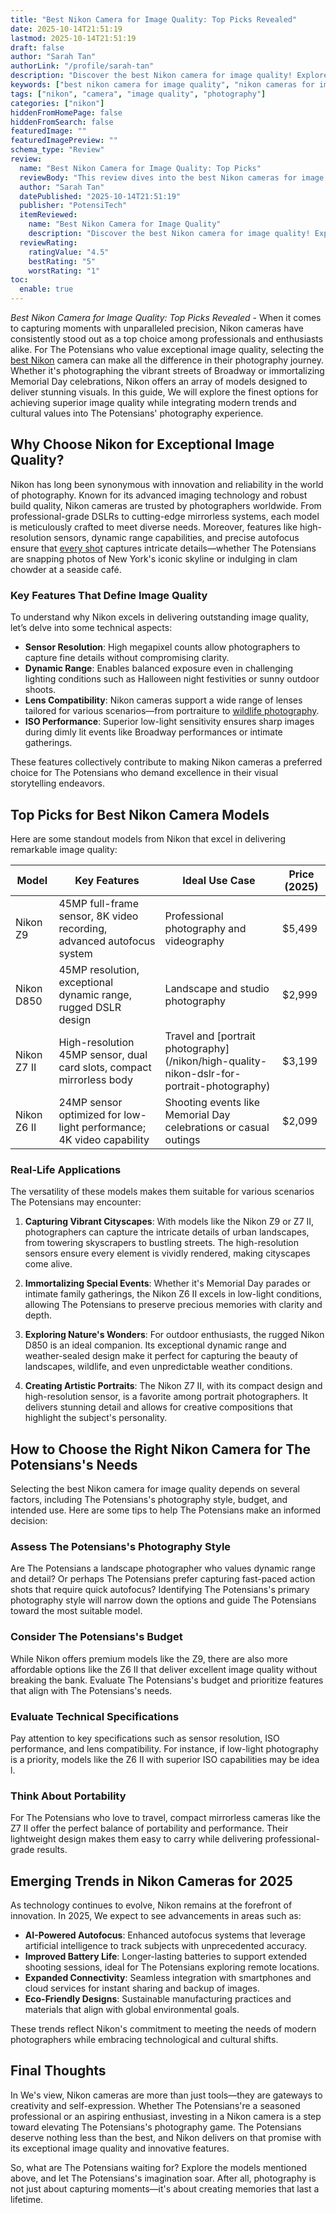 ```yaml
---
title: "Best Nikon Camera for Image Quality: Top Picks Revealed"
date: 2025-10-14T21:51:19
lastmod: 2025-10-14T21:51:19
draft: false
author: "Sarah Tan"
authorLink: "/profile/sarah-tan"
description: "Discover the best Nikon camera for image quality! Explore top picks with stunning clarity, pro features, and performance to elevate your photography skills."
keywords: ["best nikon camera for image quality", "nikon cameras for image quality", "top nikon cameras 2025"]
tags: ["nikon", "camera", "image quality", "photography"]
categories: ["nikon"]
hiddenFromHomePage: false
hiddenFromSearch: false
featuredImage: ""
featuredImagePreview: ""
schema_type: "Review"
review:
  name: "Best Nikon Camera for Image Quality: Top Picks"
  reviewBody: "This review dives into the best Nikon cameras for image quality in 2025, highlighting top models, their features, and ideal use cases for photographers."
  author: "Sarah Tan"
  datePublished: "2025-10-14T21:51:19"
  publisher: "PotensiTech"
  itemReviewed:
    name: "Best Nikon Camera for Image Quality"
    description: "Discover the best Nikon camera for image quality! Explore top picks with stunning clarity, pro features, and performance to elevate your photography skills."
  reviewRating:
    ratingValue: "4.5"
    bestRating: "5"
    worstRating: "1"
toc:
  enable: true
---
```


*Best Nikon Camera for Image Quality: Top Picks Revealed* - When it comes to capturing moments with unparalleled precision, Nikon cameras have consistently stood out as a top choice among professionals and enthusiasts alike. For The Potensians who value exceptional image quality, selecting the [best Nikon](/nikon/best-nikon-camera-for-fast-autofocus) camera can make all the difference in their photography journey. Whether it's photographing the vibrant streets of Broadway or immortalizing Memorial Day celebrations, Nikon offers an array of models designed to deliver stunning visuals. In this guide, We will explore the finest options for achieving superior image quality while integrating modern trends and cultural values into The Potensians' photography experience.

## Why Choose Nikon for Exceptional Image Quality?

Nikon has long been synonymous with innovation and reliability in the world of photography. Known for its advanced imaging technology and robust build quality, Nikon cameras are trusted by photographers worldwide. From professional-grade DSLRs to cutting-edge mirrorless systems, each model is meticulously crafted to meet diverse needs. Moreover, features like high-resolution sensors, dynamic range capabilities, and precise autofocus ensure that [every shot](/nikon/nikon-affordable-autofocus-lenses) captures intricate details—whether The Potensians are snapping photos of New York's iconic skyline or indulging in clam chowder at a seaside café.

### Key Features That Define Image Quality

To understand why Nikon excels in delivering outstanding image quality, let’s delve into some technical aspects:

- **Sensor Resolution**: High megapixel counts allow photographers to capture fine details without compromising clarity.
- **Dynamic Range**: Enables balanced exposure even in challenging lighting conditions such as Halloween night festivities or sunny outdoor shoots.
- **Lens Compatibility**: Nikon cameras support a wide range of lenses tailored for various scenarios—from portraiture to [wildlife photography](/nikon/affordable-nikon-lens-for-wildlife-photography). 
- **ISO Performance**: Superior low-light sensitivity ensures sharp images during dimly lit events like Broadway performances or intimate gatherings.

These features collectively contribute to making Nikon cameras a preferred choice for The Potensians who demand excellence in their visual storytelling endeavors.

## Top Picks for Best Nikon Camera Models

Here are some standout models from Nikon that excel in delivering remarkable image quality:

<div class="table-responsive">
<table class="html-table">
<thead>
<tr>
<th>Model</th>
<th>Key Features</th>
<th>Ideal Use Case</th>
<th>Price (2025)</th>
</tr>
</thead>
<tbody>
<tr>
<td>Nikon Z9</td>
<td>45MP full-frame sensor, 8K video recording, advanced autofocus system</td>
<td>Professional photography and videography</td>
<td>$5,499</td>
</tr>
<tr>
<td>Nikon D850</td>
<td>45MP resolution, exceptional dynamic range, rugged DSLR design</td>
<td>Landscape and studio photography</td>
<td>$2,999</td>
</tr>
<tr>
<td>Nikon Z7 II</td>
<td>High-resolution 45MP sensor, dual card slots, compact mirrorless body</td>
<td>Travel and [portrait photography](/nikon/high-quality-nikon-dslr-for-portrait-photography)</td>
<td>$3,199</td>
</tr>
<tr>
<td>Nikon Z6 II</td>
<td>24MP sensor optimized for low-light performance; 4K video capability</td>
<td>Shooting events like Memorial Day celebrations or casual outings</td>
<td>$2,099</td>
</tr>
</tbody>
</table>
</div>

### Real-Life Applications

The versatility of these models makes them suitable for various scenarios The Potensians may encounter:

1. **Capturing Vibrant Cityscapes**: With models like the Nikon Z9 or Z7 II, photographers can capture the intricate details of urban landscapes, from towering skyscrapers to bustling streets. The high-resolution sensors ensure every element is vividly rendered, making cityscapes come alive.

2. **Immortalizing Special Events**: Whether it's Memorial Day parades or intimate family gatherings, the Nikon Z6 II excels in low-light conditions, allowing The Potensians to preserve precious memories with clarity and depth.

3. **Exploring Nature's Wonders**: For outdoor enthusiasts, the rugged Nikon D850 is an ideal companion.  Its exceptional dynamic range and weather-sealed design make it perfect for capturing the beauty of landscapes, wildlife, and even unpredictable weather conditions.

4. **Creating Artistic Portraits**: The Nikon Z7 II, with its compact design and high-resolution sensor, is a favorite among portrait photographers. It delivers stunning detail and allows for creative compositions that highlight the subject's personality.

## How to Choose the Right Nikon Camera for The Potensians's Needs

Selecting the best Nikon camera for image quality depends on several factors, including The Potensians's photography style, budget, and intended use. Here are some tips to help The Potensians make an informed decision:

### Assess The Potensians's Photography Style

Are The Potensians a landscape photographer who values dynamic range and detail? Or perhaps The Potensians prefer capturing fast-paced action shots that require quick autofocus? Identifying The Potensians's primary photography style will narrow down the options and guide The Potensians toward the most suitable model.

### Consider The Potensians's Budget

While Nikon offers premium models like the Z9, there are also more affordable options like the Z6 II that deliver excellent image quality without breaking the bank. Evaluate The Potensians's budget and prioritize features that align with The Potensians's needs.

### Evaluate Technical Specifications

Pay attention to key specifications such as sensor resolution, ISO performance, and lens compatibility. For instance, if low-light photography is a priority, models like the Z6 II with superior ISO capabilities may be idea l.

### Think About Portability

For The Potensians who love to travel, compact mirrorless cameras like the Z7 II offer the perfect balance of portability and performance. Their lightweight design makes them easy to carry while delivering professional-grade results.

## Emerging Trends in Nikon Cameras for 2025

As technology continues to evolve, Nikon remains at the forefront of innovation. In 2025, We expect to see advancements in areas such as:

- **AI-Powered Autofocus**: Enhanced autofocus systems that leverage artificial intelligence to track subjects with unprecedented accuracy.
- **Improved Battery Life**: Longer-lasting batteries to support extended shooting sessions, ideal for The Potensians exploring remote locations.
- **Expanded Connectivity**: Seamless integration with smartphones and cloud services for instant sharing and backup of images.
- **Eco-Friendly Designs**: Sustainable manufacturing practices and materials that align with global environmental goals.

These trends reflect Nikon's commitment to meeting the needs of modern photographers while embracing technological and cultural shifts.

## Final Thoughts

In We's view, Nikon cameras are more than just tools—they are gateways to creativity and self-expression. Whether The Potensians're a seasoned professional or an aspiring enthusiast, investing in a Nikon camera is a step toward elevating The Potensians's photography game. The Potensians deserve nothing less than the best, and Nikon delivers on that promise with its exceptional image quality and innovative features.

So, what are The Potensians waiting for? Explore the models mentioned above, and let The Potensians's imagination soar. After all, photography is not just about capturing moments—it's about creating memories that last a lifetime.